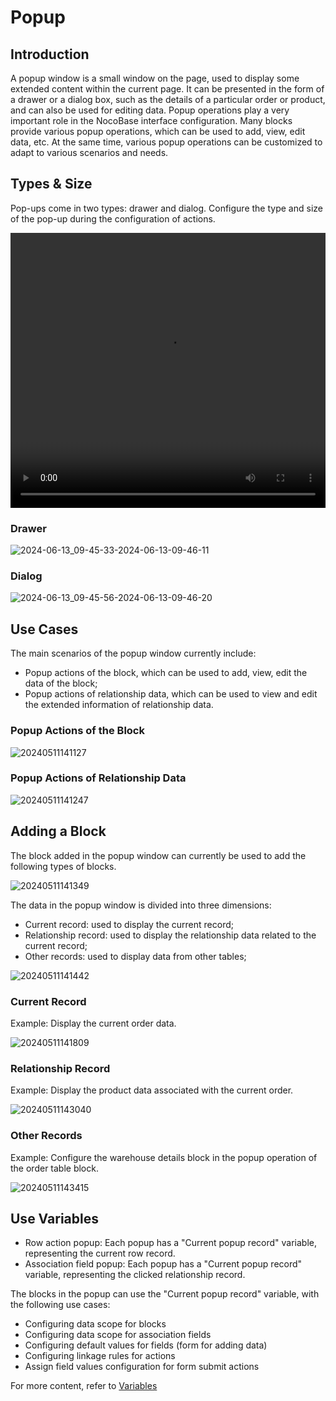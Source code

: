 # Popup

## Introduction

A popup window is a small window on the page, used to display some extended content within the current page. It can be presented in the form of a drawer or a dialog box, such as the details of a particular order or product, and can also be used for editing data. Popup operations play a very important role in the NocoBase interface configuration. Many blocks provide various popup operations, which can be used to add, view, edit data, etc. At the same time, various popup operations can be customized to adapt to various scenarios and needs.

## Types & Size

Pop-ups come in two types: drawer and dialog. Configure the type and size of the pop-up during the configuration of actions.

<video width="100%" height="440" controls>

 <source src="https://static-docs.nocobase.com/z-2024-06-13-09.43.42-2024-06-13-09-44-18.mp4">

</video>

### Drawer

![2024-06-13_09-45-33-2024-06-13-09-46-11](https://static-docs.nocobase.com/2024-06-13_09-45-33-2024-06-13-09-46-11.png)

### Dialog

![2024-06-13_09-45-56-2024-06-13-09-46-20](https://static-docs.nocobase.com/2024-06-13_09-45-56-2024-06-13-09-46-20.png)

## Use Cases

The main scenarios of the popup window currently include:

- Popup actions of the block, which can be used to add, view, edit the data of the block;
- Popup actions of relationship data, which can be used to view and edit the extended information of relationship data.

### Popup Actions of the Block

![20240511141127](https://static-docs.nocobase.com/20240511141127.png)

### Popup Actions of Relationship Data

![20240511141247](https://static-docs.nocobase.com/20240511141247.png)

## Adding a Block

The block added in the popup window can currently be used to add the following types of blocks.

![20240511141349](https://static-docs.nocobase.com/20240511141349.png)

The data in the popup window is divided into three dimensions:

- Current record: used to display the current record;
- Relationship record: used to display the relationship data related to the current record;
- Other records: used to display data from other tables;

![20240511141442](https://static-docs.nocobase.com/20240511141442.png)

### Current Record

Example: Display the current order data.

![20240511141809](https://static-docs.nocobase.com/20240511141809.gif)

### Relationship Record

Example: Display the product data associated with the current order.

![20240511143040](https://static-docs.nocobase.com/20240511143040.gif)

### Other Records

Example: Configure the warehouse details block in the popup operation of the order table block.

![20240511143415](https://static-docs.nocobase.com/20240511143415.gif)

## Use Variables

- Row action popup: Each popup has a "Current popup record" variable, representing the current row record.
- Association field popup: Each popup has a "Current popup record" variable, representing the clicked relationship record.

The blocks in the popup can use the "Current popup record" variable, with the following use cases:

- Configuring data scope for blocks
- Configuring data scope for association fields
- Configuring default values for fields (form for adding data)
- Configuring linkage rules for actions
- Assign field values configuration for form submit actions

For more content, refer to [Variables](/handbook/ui/variables)